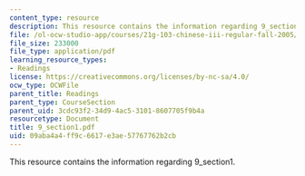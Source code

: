 ```yaml
---
content_type: resource
description: This resource contains the information regarding 9_section1.
file: /ol-ocw-studio-app/courses/21g-103-chinese-iii-regular-fall-2005/09aba4a4ff9c6617e3ae57767762b2cb_MIT21G_103F05_9_1.pdf
file_size: 233000
file_type: application/pdf
learning_resource_types:
- Readings
license: https://creativecommons.org/licenses/by-nc-sa/4.0/
ocw_type: OCWFile
parent_title: Readings
parent_type: CourseSection
parent_uid: 3cdc93f2-34d9-4ac5-3101-8607705f9b4a
resourcetype: Document
title: 9_section1.pdf
uid: 09aba4a4-ff9c-6617-e3ae-57767762b2cb
---
```

This resource contains the information regarding 9_section1.